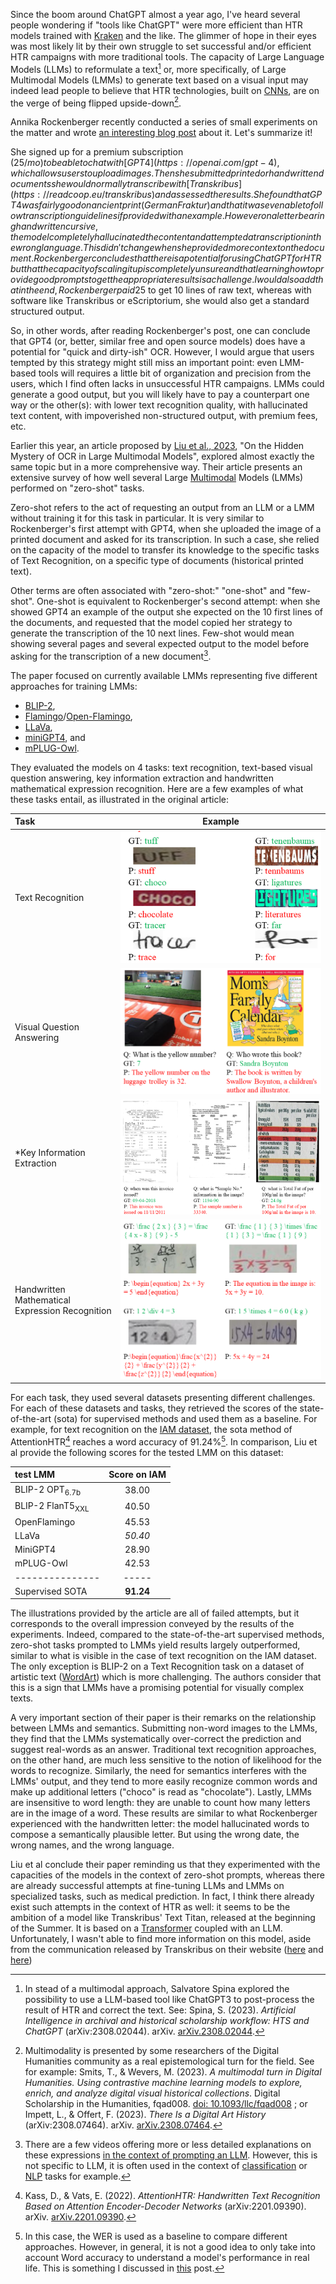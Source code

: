 <!--
.. title: 016 - Text Recognition, Large Models and Expectations
.. slug: 016
.. date: 2023-11-28 05:28:15 UTC-05:00
.. tags: OCR, Large Language Models
.. category: reading-notes 
.. status:
.. link: 
.. description: 
.. type: text
-->

Since the boom around ChatGPT almost a year ago, I've heard several people wondering if "tools like ChatGPT" were more efficient than HTR models trained with [Kraken](https://kraken.re) and the like. The glimmer of hope in their eyes was most likely lit by their own struggle to set successful and/or efficient HTR campaigns with more traditional tools. The capacity of Large Language Models (LLMs) to reformulate a text[^spina] or, more specifically, of Large Multimodal Models (LMMs) to generate text based on a visual input may indeed lead people to believe that HTR technologies, built on [CNNs](https://poloclub.github.io/cnn-explainer/), are on the verge of being flipped upside-down[^multimodal_turn].

Annika Rockenberger recently conducted a series of small experiments on the matter and wrote [an interesting blog post](https://greflinger.hypotheses.org/739) about it. Let's summarize it!

She signed up for a premium subscription (25$/mo) to be able to chat with [GPT4](https://openai.com/gpt-4), which allows users to upload images. Then she submitted printed or handwritten documents she would normally transcribe with [Transkribus](https://readcoop.eu/transkribus) and assessed the results. She found that GPT4 was fairly good on ancient print (German Fraktur) and that it was even able to follow transcription guidelines if provided with an example. However on a letter bearing handwritten cursive, the model completely hallucinated the content and attempted a transcription in the wrong language. This didn't change when she provided more context on the document. Rockenberger concludes that there is a potential for using ChatGPT for HTR but that the capacity of scaling it up is completely unsure and that learning how to provide good prompts to get the appropriate results is a challenge. I would also add that in the end, Rockenberger paid 25$ to get 10 lines of raw text, whereas with software like Transkribus or eScriptorium, she would also get a standard structured output.

So, in other words, after reading Rockenberger's post, one can conclude that GPT4 (or, better, similar free and open source models) does have a potential for "quick and dirty-ish" OCR. However, I would argue that users tempted by this strategy might still miss an important point: even LMM-based tools will requires a little bit of organization and precision from the users, which I find often lacks in unsuccessful HTR campaigns. LMMs could generate a good output, but you will likely have to pay a counterpart one way or the other(s): with lower text recognition quality, with hallucinated text content, with impoverished non-structured output, with premium fees, etc.

Earlier this year, an article proposed by [Liu et al., 2023](https://arxiv.org/abs/2305.07895), "On the Hidden Mystery of OCR in Large Multimodal Models", explored almost exactly the same topic but in a more comprehensive way. Their article presents an extensive survey of how well several Large [Multimodal](https://en.wikipedia.org/wiki/Multimodal_learning) Models (LMMs) performed on "zero-shot" tasks.

Zero-shot refers to the act of requesting an output from an LLM or a LMM without training it for this task in particular. It is very similar to Rockenberger's first attempt with GPT4, when she uploaded the image of a printed document and asked for its transcription. In such a case, she relied on the capacity of the model to transfer its knowledge to the specific tasks of Text Recognition, on a specific type of documents (historical printed text).

Other terms are often associated with "zero-shot:" "one-shot" and "few-shot". One-shot is equivalent to Rockenberger's second attempt: when she showed GPT4 an example of the output she expected on the 10 first lines of the documents, and requested that the model copied her strategy to generate the transcription of the 10 next lines. Few-shot would mean showing several pages and several expected output to the model before asking for the transcription of a new document[^shot-definition].

The paper focused on currently available LMMs representing five different approaches for training LMMs:

- [BLIP-2](https://huggingface.co/docs/transformers/model_doc/blip-2),
- [Flamingo](https://arxiv.org/abs/2204.14198)/[Open-Flamingo](https://laion.ai/blog/open-flamingo/),
- [LLaVa](https://llava-vl.github.io/),
- [miniGPT4](https://minigpt-4.github.io/), and
- [mPLUG-Owl](https://huggingface.co/spaces/MAGAer13/mPLUG-Owl).

They evaluated the models on 4 tasks: text recognition, text-based visual question answering, key information extraction and handwritten mathematical expression recognition. Here are a few examples of what these tasks entail, as illustrated in the original article:

| Task | Example |
| :--- | :------: |
| Text Recognition | ![Examples of failed Text Recognition](/images/LLM_text_recogntion.png "Four images contained printed of handwritten words along with the ground truth (expected transcription) and the prediction generated by the models. For example, the model predicted 'chocolate' when the expected transcription was 'choco'") |
| Visual Question Answering | ![Examples of failed Visual Question Answering](/images/LLM_textVQA.png "Two images of real-life views along with a question used as a prompt, the expected answer and the predicted answer. For example, when asked 'What is the yellow number?' on the image of an airport luggage retrieval conveyor belt showing a clear '7' in yellow in the background, the model provided the following answer: 'The yellow number on the luggage trolley is 32") |
| *Key Information Extraction | ![Examples of failed Key Information Extraction](/images/LLM_keyinfoextraction.png "Three images of real-life documents or textual information, along side with a question used as a prompt for the model, the expected answer and the predicted answer. For example, when asked 'what is the Sample No information in the input?', the model is expected to answer '1194-90' but answers 'The sample number is 33340'") |
| Handwritten Mathematical Expression Recognition | ![Examples of failed Handwritten Mathematical Expression Recognition](/images/LLM_HMExpr.png "Four example of failed attempts from the LMM to predict a LaTeX representation of handwritten mathematical expression: the numbers are wrong and/or the mathematical structure of the equations is made up") |

 <!-- "Four images contained printed of handwritten words along with the ground truth (expected transcription) and the prediction generated by the models. For example, the model predicted 'chocolate' when the expected transcription was 'choco'.") | -->
 <!--  "Two images of real-life views along with a question used as a prompt, the expected answer and the predicted answer. For example, when asked 'What is the yellow number?' on the image of an airport luggage retrieval conveyor belt showing a clear '7' in yellow in the background, the model provided the following answer: 'The yellow number on the luggage trolley is 32") | -->
 <!--  "Three images of real-life documents or textual information, along side with a question used as a prompt for the model, the expected answer and the predicted answer. For example, when asked 'what is the Sample No information in the input?', the model is expected to answer '1194-90' but answers 'The sample number is 33340'") | -->
 <!--  "Four example of failed attempts from the LMM to predict a LaTeX representation of handwritten mathematical expression: the numbers are wrong and/or the mathematical structure of the equations is made up") | -->

For each task, they used several datasets presenting different challenges. For each of these datasets and tasks, they retrieved the scores of the state-of-the-art (sota) for supervised methods and used them as a baseline. For example, for text recognition on the [IAM dataset](https://fki.tic.heia-fr.ch/databases/iam-handwriting-database), the sota method of AttentionHTR[^attentionhtr_ref] reaches a word accuracy of 91.24%[^remark_wer]. In comparison, Liu et al provide the following scores for the tested LMM on this dataset:

| test LMM                    | Score on IAM |
| :-------------------------- | :----------: |
| BLIP-2 OPT<sub>6.7b</sub>   | 38.00        |
| BLIP-2 FlanT5<sub>XXL</sub> | 40.50        |
| OpenFlamingo                | 45.53        |
| LLaVa                       | *50.40*      |
| MiniGPT4                    | 28.90        |
| mPLUG-Owl                   | 42.53        |
| ---------------             | -----        |
| Supervised SOTA             | **91.24**    |

The illustrations provided by the article are all of failed attempts, but it corresponds to the overall impression conveyed by the results of the experiments. Indeed, compared to the state-of-the-art supervised methods, zero-shot tasks prompted to LMMs yield results largely outperformed, similar to what is visible in the case of text recognition on the IAM dataset. The only exception is BLIP-2 on a Text Recognition task on a dataset of artistic text ([WordArt](https://github.com/xdxie/WordArt#wordart-dataset)) which is more challenging. The authors consider that this is a sign that LMMs have a promising potential for visually complex texts.

A very important section of their paper is their remarks on the relationship between LMMs and semantics. Submitting non-word images to the LMMs, they find that the LMMs systematically over-correct the prediction and suggest real-words as an answer. Traditional text recognition approaches, on the other hand, are much less sensitive to the notion of likelihood for the words to recognize. Similarly, the need for semantics interferes with the LMMs' output, and they tend to more easily recognize common words and make up additional letters ("choco" is read as "chocolate"). Lastly, LMMs are insensitive to word length: they are unable to count how many letters are in the image of a word. These results are similar to what Rockenberger experienced with the handwritten letter: the model hallucinated words to compose a semantically plausible letter. But using the wrong date, the wrong names, and the wrong language.

Liu et al conclude their paper reminding us that they experimented with the capacities of the models in the context of zero-shot prompts, whereas there are already successful attempts at fine-tuning LLMs and LMMs on specialized tasks, such as medical prediction. In fact, I think there already exist such attempts in the context of HTR as well: it seems to be the ambition of a model like Transkribus' Text Titan, released at the beginning of the Summer. It is based on a [Transformer](https://youtu.be/zxQyTK8quyY?feature=shared) coupled with an LLM. Unfortunately, I wasn't able to find more information on this model, aside from the communication released by Transkribus on their website ([here](https://readcoop.eu/introducing-transkribus-super-models-get-access-to-the-text-titan-i/) and [here](https://help.transkribus.org/super-models))

[^spina]: In stead of a multimodal approach, Salvatore Spina explored the possibility to use a LLM-based tool like ChatGPT3 to post-process the result of HTR and correct the text. See: Spina, S. (2023). *Artificial Intelligence in archival and historical scholarship workflow: HTS and ChatGPT* (arXiv:2308.02044). arXiv. [arXiv.2308.02044](https://doi.org/10.48550/arXiv.2308.02044).

[^multimodal_turn]: Multimodality is presented by some researchers of the Digital Humanities community as a real epistemological turn for the field. See for example: Smits, T., & Wevers, M. (2023). *A multimodal turn in Digital Humanities. Using contrastive machine learning models to explore, enrich, and analyze digital visual historical collections*. Digital Scholarship in the Humanities, fqad008. [doi: 10.1093/llc/fqad008](https://doi.org/10.1093/llc/fqad008) ; or Impett, L., & Offert, F. (2023). *There Is a Digital Art History* (arXiv:2308.07464). arXiv. [arXiv.2308.07464](https://doi.org/10.48550/arXiv.2308.07464).

[^shot-definition]: There are a few videos offering more or less detailed explanations on these expressions [in the context of prompting an LLM](https://www.youtube.com/watch?v=E6X1Ufhxtf0). However, this is not specific to LLM, it is often used in the context of [classification](https://huggingface.co/tasks/zero-shot-classification) or [NLP](https://joeddav.github.io/blog/2020/05/29/ZSL.html) tasks for example.

[^attentionhtr_ref]: Kass, D., & Vats, E. (2022). *AttentionHTR: Handwritten Text Recognition Based on Attention Encoder-Decoder Networks* (arXiv:2201.09390). arXiv. [arXiv.2201.09390](https://doi.org/10.48550/arXiv.2201.09390).

[^remark_wer]: In this case, the WER is used as a baseline to compare different approaches. However, in general, it is not a good idea to only take into account Word accuracy to understand a model's performance in real life. This is something I discussed in [this](../012/) post.
